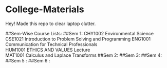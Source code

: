 # College-Materials

Hey! Made this repo to clear laptop clutter.

##Sem-Wise Course Lists:
                        ##Sem 1:
CHY1002	Environmental Science	
CSE1021	Introduction to Problem Solving and Programming	
ENG1001	Communication for Technical Professionals	
HUM1001	ETHICS AND VALUES	Lecture 	
MAT1001	Calculus and Laplace Transforms
                        ##Sem 2:
                        ##Sem 3: 
                        ##Sem 4:
                        ##Sem 5 :
                        ##Sem 6 :
